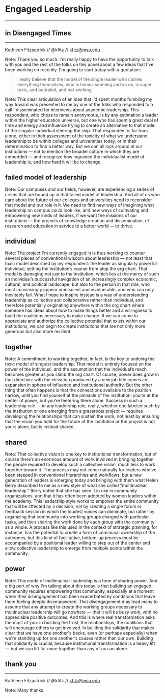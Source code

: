 # Engaged Leadership
---
## in Disengaged Times
---
<smaller>Kathleen Fitzpatrick // @kfitz // kfitz@msu.edu</smaller><br />

Note: Thank you so much. I'm really happy to have the opportunity to talk with you and the rest of the folks on this panel about a few ideas that I've been working on recently. I'm going to start today with a quotation:


> I really believe that the model of the single leader who carries everything themselves, who is heroic-seeming and so on, is super toxic, and outdated, and not working.

Note: This clear articulation of an idea that I’d spent months fumbling my way toward was presented to me by one of the folks who responded to a call I disseminated for interviews about academic leadership. This respondent, who chose to remain anonymous, is by any estimation a leader within the higher education universe, but one who has spent a great deal of time and energy and influence trying to create an alternative to that model of the singular individual steering the ship. That respondent is far from alone, either in their assessment of the toxicity of what we understand leadership to be within colleges and universities today, or in their determination to find a better way. But we can all look around at our institutions — not to mention the broader culture in which they are embedded — and recognize how ingrained the individualist model of leadership is, and how hard it will be to change.


## failed model of leadership

Note: Our campuses and our fields, however, are experiencing a series of crises that are bound up in that failed model of leadership. And all of us who care about the future of our colleges and universities need to reconsider that model and our role in it. We need to find new ways of imagining what leadership on campus could look like, and new ways of cultivating and empowering new kinds of leaders, if we want the missions of our institutions — the projects of knowledge creation and dissemination, of research and education in service to a better world — to thrive.


## individual

Note: The project I'm currently engaged in is thus working to counter several pieces of conventional wisdom about leadership — not least that toxic model described by my respondent: the leader as singularly powerful individual, setting the institution’s course from atop the org chart. That model is damaging not just to the institution, which lies at the mercy of such an individual’s successful navigation of an increasingly complex economic, cultural, and political landscape, but also to the person in that role, who must convincingly appear omniscient and invulnerable, and who can only inevitably fail. What I hope to inspire instead is a way of understanding leadership as collective and collaborative rather than individual, and therefore potentially originating anywhere within the org chart where someone has ideas about how to make things better and a willingness to build the coalitions necessary to make change. If we can come to appreciate and authorize the collective potential that exists within our institutions, we can begin to create institutions that are not only more generous but also more resilient.


## together

Note: A commitment to working together, in fact, is the key to undoing the toxic model of singular leadership. That model is entirely focused on the power of the individual, and the assumption that the individual’s reach becomes greater as you climb the org chart. Of course, power does grow in that direction: with the elevation produced by a new job title comes an expansion in sphere of influence and institutional authority. But the other thing that often happens is that the connections available to the position narrow, until you find yourself at the pinnacle of the institution: you’re at the center of power, but you’re teetering there alone. Success in such a leadership role — in any leadership role, really, whether one labeled such by the institution or one emerging from a grassroots project — requires developing the relationships that can sustain the work, not least by ensuring that the vision you hold for the future of the institution or the project is not yours alone, but is instead shared.


## shared

Note: That collective vision is one key to institutional transformation, but of course there’s an enormous amount of work involved in bringing together the people required to develop such a collective vision, much less to work together toward it. The process may not come naturally for leaders who’ve been steeped in conventional hierarchies and workflows, but a new generation of leaders is emerging today and bringing with them what Helen Berry described to me as a new style of what she called “multinuclear leadership.” Berry noted that she has seen it in use in community organizations, and that it has often been adopted by women leaders within the academy. This leadership style works to empower the entire community that will be affected by a decision, not by creating a single forum or feedback session in which the loudest voices can dominate, but rather by organizing that community into working groups charged with particular tasks, and then sharing the work done by each group with the community as a whole. A process like this used in the context of strategic planning, for instance, has the potential to create a form of communal ownership of the outcomes, but this kind of facilitative, bottom-up process must be accompanied by a positional leader willing to step out of the center and allow collective leadership to emerge from multiple points within the community.


## power

Note: This mode of multinuclear leadership is a form of sharing power. And a big part of why I'm talking about this today is that building an engaged community requires empowering that community, especially at a moment when their disengagement has been exacerbated by conditions that leave them feeling deeply disempowered. That disengagement may lead many to assume that any attempt to create the working groups necessary to multinuclear leadership will go nowhere — that it will be busy work, with no appreciable positive outcomes. And this is where real transformation asks the most of you: in building the trust, the relationships, the coalitions that will encourage others to get involved. In building the solidarity that makes clear that we have one another's backs, even (or perhaps especially) when we're standing up for one another's causes rather than our own. Building that solidarity is crucial, because institutional transformation is a heavy lift — but we can lift far more together than any of us can alone.


## thank you
---
<smaller>Kathleen Fitzpatrick // @kfitz // kfitz@msu.edu</smaller>

Note: Many thanks.
